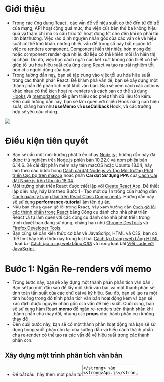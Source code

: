 # Giới thiệu
* Trong các ứng dụng [React](https://reactjs.org/) , các vấn đề về hiệu suất có thể đến từ độ trễ của mạng, API hoạt động quá mức, thư viện của bên thứ ba không hiệu quả và thậm chí mã có cấu trúc tốt hoạt động tốt cho đến khi nó phải tải lớn bất thường. Việc xác định nguyên nhân gốc của các vấn đề về hiệu suất có thể khó khăn, nhưng nhiều vấn đề trong số này bắt nguồn từ việc re-renders component. Component hiển thị nhiều hơn mong đợi hoặc component render quá nhiều dữ liệu có thể khiến mỗi lần hiển thị bị chậm. Do đó, việc học cách ngăn các kết xuất không cần thiết có thể giúp tối ưu hóa hiệu suất của ứng dụng React và tạo ra trải nghiệm tốt hơn cho người dùng của bạn.
* Trong hướng dẫn này, bạn sẽ tập trung vào việc tối ưu hóa hiệu suất trong các thành phần React. Để khám phá vấn đề, bạn sẽ xây dựng một thành phần để phân tích một khối văn bản. Bạn sẽ xem cách các actions khác nhau có thể kích hoạt re-renders và cách bạn có thể sử dụng [Hooks](https://reactjs.org/docs/hooks-intro.html) và [memorization](https://reactjs.org/docs/hooks-faq.html#how-to-memoize-calculations) để giảm thiểu các phép tính dữ liệu tốn kém. Đến cuối hướng dẫn này, bạn sẽ làm quen với nhiều Hook nâng cao hiệu suất, chẳng hạn như **useMemo** và **useCallback** Hook, và các trường hợp sẽ yêu cầu chúng.

![](https://images.viblo.asia/db2688f1-261b-4f3e-97e5-3c2982422ded.PNG)

# Điều kiện tiên quyết
* Bạn sẽ cần một môi trường phát triển chạy [Node.js](https://nodejs.org/en/about/) ; hướng dẫn này đã được thử nghiệm trên Node.js phiên bản 10.22.0 và npm phiên bản 6.14.6. Để cài đặt phần mềm này trên macOS hoặc Ubuntu 18.04, hãy làm theo các bước trong [Cách cài đặt Node.js và Tạo Môi trường Phát triển Cục bộ trên macOS](https://www.digitalocean.com/community/tutorials/how-to-install-node-js-and-create-a-local-development-environment-on-macos) hoặc phần **Cài đặt Sử dụng PPA** của [Cách Cài đặt Node.js trên Ubuntu 18.04](https://www.digitalocean.com/community/tutorials/how-to-install-node-js-on-ubuntu-18-04).
* Môi trường phát triển React được thiết lập với [Create React App](https://github.com/facebook/create-react-app). Để thiết lập điều này, hãy làm theo Bước 1 - Tạo một dự án trống của hướng dẫn [Cách quản lý trạng thái trên React Class Components](https://www.digitalocean.com/community/tutorials/how-to-manage-state-on-react-class-components#step-1-%E2%80%94-creating-an-empty-project). Hướng dẫn này sẽ sử dụng **performance-tutorial** làm tên dự án.
* Nếu bạn chưa quen gỡ lỗi trong React, hãy xem hướng dẫn [Cách gỡ lỗi các thành phần trong React](https://www.digitalocean.com/community/tutorials/how-to-debug-react-components-using-react-developer-tools) bằng Công cụ dành cho nhà phát triển React và tự làm quen với các công cụ dành cho nhà phát triển trong trình duyệt bạn đang sử dụng, chẳng hạn như [Chrome DevTools](https://developer.chrome.com/docs/devtools/) và [Firefox Developer Tools](https://developer.mozilla.org/en-US/docs/Tools).
* Bạn cũng sẽ cần kiến thức cơ bản về JavaScript, HTML và CSS, bạn có thể tìm thấy kiến thức này trong loạt bài [Cách tạo trang web bằng HTML](https://www.digitalocean.com/community/tutorial_series/how-to-build-a-website-with-html) , loạt bài [Cách tạo trang web bằng CSS](https://www.digitalocean.com/community/tutorial_series/how-to-build-a-website-with-css) và trong loạt bài [Viết code với JavaScript ](https://www.digitalocean.com/community/tutorial_series/how-to-code-in-javascript).
# Bước 1: Ngăn Re-renders với memo
* Trong bước này, bạn sẽ xây dựng một thành phần phân tích văn bản . Bạn sẽ tạo một đầu vào để lấy một khối văn bản và một thành phần sẽ tính toán tần suất của các chữ cái và ký hiệu. Sau đó, bạn sẽ tạo ra một tình huống trong đó trình phân tích văn bản hoạt động kém và bạn sẽ xác định được nguyên nhân gốc của vấn đề hiệu suất. Cuối cùng, bạn sẽ sử dụng hàm React **memo** để ngăn re-renders trên thành phần khi thành phần cha thay đổi, nhưng các **props** cho thành phần con không thay đổi.
* Đến cuối bước này, bạn sẽ có một thành phần hoạt động mà bạn sẽ sử dụng trong suốt phần còn lại của hướng dẫn và hiểu cách thành phần cha re-render có thể tạo ra các vấn đề về hiệu suất trong các thành phần con.
## Xây dựng một trình phân tích văn bản
* Để bắt đầu, hãy thêm một phần tử **<textarea>** vào **App.js**. Mở **App.js** trong trình soạn thảo văn bản mà bạn chọn:
```
nano src/components/App/App.js
```
* Sau đó, thêm **<textarea>** vào **<label>**. Đặt **label** bên trong một **<div>** với một **className** là **wrapper** như code sau:
```
## performance-tutorial/src/components/App/App.js    
    
import React from 'react';
import './App.css';

function App() {
  return(
    <div className="wrapper">
      <label htmlFor="text">
        <p>Add Your Text Here:</p>
        <textarea
          id="text"
          name="text"
          rows="10"
          cols="100"
        >
        </textarea>
      </label>
    </div>
  )
}

export default App;
```
* Thêm định dạng css của **wrapper** trong **App.css**:
```
## performance-tutorial/src/components/App/App.css 
    
.wrapper {
    padding: 20px;
}

.wrapper div {
    margin: 20px 0;
}
```
* Tiếp theo, tạo một thư mục cho component **CharacterMap**. Thành phần này sẽ phân tích văn bản, tính toán tần suất xuất hiện của từng chữ cái và ký hiệu, đồng thời hiển thị kết quả.
* Đầu tiên tạo thư mục:
```
mkdir src/components/CharacterMap
```    
* Sau đó, mở **CharacterMap.js** trong trình soạn thảo văn bản:
```
nano src/components/CharacterMap/CharacterMap.js
```
* Bên trong, tạo component được gọi là **CharacterMap** nhận **text** là 1 **props** và hiển thị **text** bên trong một **<div>**:
```
## performance-tutorial/src/components/CharacterMap/CharacterMap.js
    
import React from 'react';
import PropTypes from 'prop-types';

export default function CharacterMap({ text }) {
  return(
    <div>
      Character Map:
      {text}
    </div>
  )
}

CharacterMap.propTypes = {
  text: PropTypes.string.isRequired
}
```
* Lưu ý rằng bạn đang thêm một **PropTypes** cho **text prop** để khai báo dạng **prop** và **require prop**.
* Thêm một hàm để lặp lại văn bản và trích xuất thông tin ký tự. Đặt tên cho hàm **itemize** và truyền vào **text** làm đối số. Chức năng **itemize** sẽ lặp qua tất cả các kí tự nhiều lần và sẽ rất chậm nếu như kích thước văn bản tăng. Điều này sẽ làm cho nó trở thành một cách tốt để kiểm tra hiệu suất:
```
## performance-tutorial / src / components / CharacterMap / CharacterMap.js

import React from 'react';
import PropTypes from 'prop-types';

function itemize(text){
  const letters = text.split('')
    .filter(l => l !== ' ')
    .reduce((collection, item) => {
      const letter = item.toLowerCase();
      return {
        ...collection,
        [letter]: (collection[letter] || 0) + 1
      }
    }, {})
  return letters;
}

export default function CharacterMap({ text }) {
  return(
    <div>
      Character Map:
      {text}
    </div>
  )
}

CharacterMap.propTypes = {
  text: PropTypes.string.isRequired
}    
```
* Bên trong **itemize**, bạn chuyển đổi văn bản thành một mảng bằng cách sử dụng **.split** trên mọi ký tự. Sau đó, bạn loại bỏ các khoảng trắng bằng phương thức **.filter** và sử dụng phương thức **.reduce** để lặp lại từng chữ cái. **Reduce** truyền vào đối tượng **{}** làm giá trị ban đầu, sau đó chuẩn hóa ký tự bằng cách chuyển đổi nó thành chữ thường và thêm 1 vào tổng trước đó hoặc 0 nếu không có tổng trước đó.  Cập nhật đối tượng với giá trị mới trong khi vẫn giữ nguyên các giá trị trước đó bằng cách sử dụng [spread operator](https://www.digitalocean.com/community/tutorials/understanding-destructuring-rest-parameters-and-spread-syntax-in-javascript) cho **collection**.
* Bây giờ bạn đã tạo một đối tượng với số lượng cho mỗi ký tự, bạn cần sắp xếp nó theo ký tự cao nhất. Chuyển đổi đối tượng thành một mảng các cặp key value với **Object.entries**. Phần tử đầu tiên trong một mảng con là kí tự và phần tử thứ hai là số lượng kí tự đếm được. Sử dụng phương thức **.sort** để đặt các ký tự phổ biến nhất lên trên:
```
## performance-tutorial/src/components/CharacterMap/CharacterMap.js

import React from 'react';
import PropTypes from 'prop-types';

function itemize(text){
  const letters = text.split('')
    .filter(l => l !== ' ')
    .reduce((collection, item) => {
      const letter = item.toLowerCase();
      return {
        ...collection,
        [letter]: (collection[letter] || 0) + 1
      }
    }, {})
  return Object.entries(letters)
    .sort((a, b) => b[1] - a[1]);
}

export default function CharacterMap({ text }) {
  return(
    <div>
      Character Map:
      {text}
    </div>
  )
}

CharacterMap.propTypes = {
  text: PropTypes.string.isRequired
}    
```
* Cuối cùng, gọi hàm itemize để hiển thị kết quả:
```
## performance-tutorial / src / components / CharacterMap / CharacterMap.js
    
import React from 'react';
import PropTypes from 'prop-types';

function itemize(text){
  const letters = text.split('')
    .filter(l => l !== ' ')
    .reduce((collection, item) => {
      const letter = item.toLowerCase();
      return {
        ...collection,
        [letter]: (collection[letter] || 0) + 1
      }
    }, {})
  return Object.entries(letters)
    .sort((a, b) => b[1] - a[1]);
}

export default function CharacterMap({ text }) {
  return(
    <div>
      Character Map:
      {itemize(text).map(character => (
        <div key={character[0]}>
          {character[0]}: {character[1]}
        </div>
      ))}
    </div>
  )
}

CharacterMap.propTypes = {
  text: PropTypes.string.isRequired
}
```
* Trước khi bạn có thể sử dụng thành phần, bạn cần một cách để lưu trữ văn bản. Import **useState** sau đó gọi hàm và lưu trữ trên một biến gọi là **text** và một hàm cập nhật được gọi **setText**.
* Để cập nhật **text**, hãy thêm một hàm vào **onChange** đó sẽ chuyển **event.target.value** đến hàm **setText**:
```
## performance-tutorial / src / components / App / App.js

import React, { useState } from 'react';
import './App.css';

function App() {
  const [text, setText] = useState('');

  return(
    <div className="wrapper">
      <label htmlFor="text">
        <p>Your Text</p>
        <textarea
          id="text"
          name="text"
          rows="10"
          cols="100"
          onChange={event => setText(event.target.value)}
        >
        </textarea>
      </label>
    </div>
  )
}

export default App; 
```
* Lưu ý rằng bạn đang khởi tạo **useState** với một chuỗi rỗng. Điều này sẽ đảm bảo rằng giá trị ban đầu bạn chuyển cho component **CharacterMap** luôn là một chuỗi rỗng.
* Import **CharacterMap** và **render** nó sau thẻ **<label>**. Truyền state **text** vào như 1 prop **text**:
```
## performance-tutorial/src/components/CharacterMap/CharacterMap.js

import React, { useState } from 'react';
import './App.css';

import CharacterMap from '../CharacterMap/CharacterMap';

function App() {
  const [text, setText] = useState('');

  return(
    <div className="wrapper">
      <label htmlFor="text">
        <p>Your Text</p>
        <textarea
          id="text"
          name="text"
          rows="10"
          cols="100"
          onChange={event => setText(event.target.value)}
        >
        </textarea>
      </label>
      <CharacterMap text={text} />
    </div>
  )
}

export default App; 
```
*  Cuối cùng, khi bạn gõ văn bản, bạn sẽ tìm thấy phân tích ký tự sau khi nhập:
    
![](https://images.viblo.asia/5b84bde0-3322-4d0a-b65f-a553d8836054.gif)

* Như được hiển thị trong ví dụ, component hoạt động khá tốt với một lượng nhỏ văn bản. Với mỗi lần gõ phím, React sẽ cập nhật dữ liệu mới vào **CharacterMap**. Nhưng hiệu suất cục bộ có thể gây nhầm lẫn vì không phải tất cả các thiết bị sẽ có cùng bộ nhớ giống môi trường phát triển của bạn.
## Test performance
* Có nhiều cách để kiểm tra hiệu suất ứng dụng của bạn. Bạn có thể thêm khối lượng lớn văn bản hoặc bạn có thể đặt trình duyệt của mình để sử dụng ít bộ nhớ hơn. Để đẩy thành phần đến mức tắc nghẽn hiệu suất, hãy sao chép [mục nhập Wikipedia cho GNU](https://en.wikipedia.org/wiki/GNU) và dán nó vào hộp văn bản.
* Sau khi dán mục nhập vào hộp văn bản của bạn, hãy thử nhập ký tự bổ sung **e** và lưu ý thời gian hiển thị. Sẽ có một khoảng thời gian tạm dừng đáng kể trước khi danh sách các **character** được **update**:

![](https://images.viblo.asia/7f9fdd19-ca48-4f6b-a86e-e608bb3d5c7b.gif)

* Nếu thành phần không đủ chậm và bạn đang sử dụng [Firefox](https://www.mozilla.org/en-US/firefox/) , [Edge](https://www.microsoft.com/en-us/edge) hoặc một số trình duyệt khác, hãy thêm văn bản cho đến khi bạn nhận thấy sự chậm lại.
* Nếu đang sử dụng [Chrome](https://www.google.com/chrome/) , bạn có thể điều chỉnh CPU bên trong tab hiệu suất. Đây là một cách tuyệt vời để mô phỏng điện thoại thông minh hoặc một phần cứng cũ hơn. Để biết thêm thông tin, hãy xem [tài liệu Chrome DevTools](https://developer.chrome.com/docs/devtools/network/#throttle).

![](https://images.viblo.asia/0ddef7fa-c6e6-4224-bdc8-4c5f6f1991f9.png)

* Nếu thành phần quá chậm với mục nhập Wikipedia, hãy xóa một số đoạn văn bản. Bạn muốn nhận được một sự chậm trễ đáng kể, nhưng bạn không muốn làm cho nó chậm không sử dụng được hoặc làm đơ trình duyệt của bạn.
## Ngăn chặn components con re-render
* Function **itemize** là nguyên nhân gốc của sự chậm trễ được xác định trong phần cuối. Hàm thực hiện nhiều công việc trên mỗi mục nhập bằng cách lặp lại nhiều lần các nội dung. Có những cách tối ưu hóa bạn có thể thực hiện trực tiếp trong chính hàm, nhưng trọng tâm của hướng dẫn này là cách xử lý component re-render khi **text** không thay đổi. Nói cách khác, bạn sẽ coi hàm **itemize** như một hàm mà bạn không có quyền truy cập để thay đổi. Mục tiêu sẽ là chỉ chạy nó khi cần thiết. Điều này sẽ hiển thị cách xử lý hiệu suất cho các APIs hoặc thư viện của bên thứ ba mà bạn không thể kiểm soát.
* Để bắt đầu, bạn sẽ khám phá một tình huống mà thành phần cha thay đổi, nhưng thành phần con không thay đổi. Bên trong **App.js**, hãy thêm một đoạn giải thích cách thành phần hoạt động và một nút để chuyển đổi thông tin:
```
## performance-tutorial / src / components / App / App.js

import React, { useReducer, useState } from 'react';
import './App.css';

import CharacterMap from '../CharacterMap/CharacterMap';

function App() {
  const [text, setText] = useState('');
  const [showExplanation, toggleExplanation] = useReducer(state => !state, false)

  return(
    <div className="wrapper">
      <label htmlFor="text">
        <p>Your Text</p>
        <textarea
          id="text"
          name="text"
          rows="10"
          cols="100"
          onChange={event => setText(event.target.value)}
        >
        </textarea>
      </label>
      <div>
        <button onClick={toggleExplanation}>Show Explanation</button>
      </div>
      {showExplanation &&
        <p>
          This displays a list of the most common characters.
        </p>
      }
      <CharacterMap text={text} />
    </div>
  )
}

export default App;
```
* Gọi **useReducer** Hook với reducer function để đảo ngược **state** hiện tại. Lưu đầu ra vào **showExplanation** và **toggleExplanation**. Sau thẻ **<label>**, hãy thêm một **<button>** để chuyển đổi **explanation** và một đoạn văn sẽ hiển thị khi nào **showExplanation** là **true**.
* Khi trình duyệt làm mới, hãy nhấp vào nút để chuyển đổi phần **showExplanation**. Chú ý làm thế nào có sự chậm trễ ở đây.

![](https://images.viblo.asia/596d0118-6cd5-4a2a-9642-5babad40bdb9.gif)

* Đây là một vấn đề. Người dùng của bạn sẽ không gặp phải sự chậm trễ khi họ chuyển đổi một lượng nhỏ [JSX](https://www.digitalocean.com/community/tutorials/how-to-create-react-elements-with-jsx). Sự chậm trễ xảy ra bởi vì khi thành phần cha thay đổi - **App.js** trong tình huống này - component **CharacterMap** re-render và tính toán lại toàn bộ dữ liệu ký tự. Phần **text** giống hệt nhau, nhưng thành phần vẫn hiển thị lại vì React sẽ hiển thị lại toàn bộ cây thành phần khi một thành phần cha thay đổi. 
* Nếu bạn cài đặt **Profiler** - 1 công cụ phát triển dành cho lập trình viên, bạn sẽ phát hiện ra rằng thành phần re-render do component cha thay đổi:

![](https://images.viblo.asia/b68a9f2d-aa59-40b0-826c-8bae5481ec99.png)

* Vì **CharacterMap** chứa một hàm xử lý rất nhiều, nó chỉ nên **re-render** khi **text** prop thay đổi. Tiếp theo, nhập **memo**, sau đó truyền **component** đến **memo** và **export** kết quả là 1 **default** tương tự như **component**:
```
## performance-tutorial / src / components / CharacterMap / CharacterMap.js

import React, { memo } from 'react';
import PropTypes from 'prop-types';

function itemize(text){
  ...
}

function CharacterMap({ text }) {
  return(
    <div>
      Character Map:
      {itemize(text).map(character => (
        <div key={character[0]}>
          {character[0]}: {character[1]}
        </div>
      ))}
    </div>
  )
}

CharacterMap.propTypes = {
  text: PropTypes.string.isRequired
}

export default memo(CharacterMap);
```
* Khi bạn làm như vậy, trình duyệt sẽ tải lại và không còn sự chậm trễ sau khi bạn nhấp vào **<button>** trước khi bạn nhận được kết quả:

![](https://images.viblo.asia/69ad24f0-27d7-4601-b161-ec3160e9b234.gif)

* Nếu bạn nhìn vào các công cụ dành cho nhà phát triển, bạn sẽ thấy rằng **component** không còn **re-render** nữa:

![](https://images.viblo.asia/01e995a4-0296-4155-8169-32e1f93b73ac.png)

* Function **memo** sẽ thực hiện một **shallow comparition** của **props** và sẽ **re-renders** component chỉ khi **props** thay đổi. Một phép **shallow comparition** sẽ sử dụng toán tử **===** để so sánh **previous prop** và **current prop**. Có tốn ít hiệu suất để kiểm tra **props**, nhưng khi bạn có tác động rõ ràng về hiệu suất, chẳng hạn như ở ví dụ này, thì điều đó đáng để ngăn chặn **re-renders**. Hơn nữa, vì React thực hiện một phép **shallow comparition**, component con sẽ vẫn **re-renders** khi prop là một đối tượng hoặc một hàm. Bạn sẽ đọc thêm về cách xử lý các **functions** được truyền là **props** trong phần 3.
* Ở phần này, bạn đã tạo một ứng dụng có tính toán chậm và dài (tính số lần xuất hiện của từng kí tự trong một đoạn văn bản). Bạn đã biết nguyên nhân gốc khiến thành phần con **re-renders** và cách ngăn **re-renders** bằng cách sử dụng **memo**. Trong **phần 2**, bạn sẽ ghi nhớ các **actions** trong một component để bạn chỉ thực hiện các **actions** này khi các thuộc tính cụ thể thay đổi.
* Bài viết tham khảo từ tutorial [How To Avoid Performance Pitfalls in React with memo, useMemo, and useCallback](https://www.digitalocean.com/community/tutorials/how-to-avoid-performance-pitfalls-in-react-with-memo-usememo-and-usecallback) của tác giả **Joe Morgan**